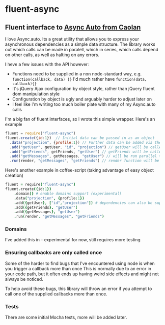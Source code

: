 fluent-async
============

## Fluent interface to [Async Auto from Caolan](https://github.com/caolan/async#auto)

I love Async.auto. Its a great utility that allows you to express your asynchronous dependencies as
a simple data structure. The library works out which calls can be made in paralell, which in series,
which calls depend on other calls, as well as halting on any errors.

I heve a few issues with the API however:

 - Functions need to be supplied in a non node-standard way, e.g. ` function(callback, data) {}`
 I'd much rather have `function(data, callback){}`
 - It's jQuery Ajax configuration by object style, rather than jQuery fluent dom manipulation style
 - Configuration by object is ugly and arguably harder to adjust later on
 - I feel like I'm writing too much boiler plate with many of my Async.auto calls

I'm a big fan of fluent interfaces, so I wrote this simple wrapper.
Here's an example

```js
fluent = require("fluent-async")
fluent.create({id:1})  // Initial data can be passed in as an object
  .data("projection", {profile:1}) // Further data can be added via the data method
  .add("getUser", getUser, "id", "projection") // getUser will be called with id, projection, callback
  .add("getFriends", getFriends, "getUser") // getFriends will be called with result of getUser and a callback
  .add("getMessages", getMessages, "getUser") // will be run parallel to above
  .run(render, "getMessages", "getFriends") // render function will be called with err, messages, friends

```

Here's another example in coffee-script (taking advantage of easy object creation)

```coffeescript
fluent = require("fluent-async")
fluent.create({id:1})
    .domain() # enable domains support (experimental)
    .data("projection", {profile:1})
    .add({getUser}, ["id","projection"]) # dependencies can also be supplied as an array
    .add({getFriends}, "getUser")
    .add({getMessages}, "getUser")
    .run(render, "getMessages", "getFriends")

```

### Domains

I've added this in - experimental for now, still requires more testing

### Ensuring callbacks are only called once

Some of the harder to find bugs that I've encountered using node is when you trigger a callback more than once
This is normally due to an error in your code path, but it often ends up having weird side effects and might
not always be noticed.

To help avoid these bugs, this library will throw an error if you attempt to call one of the supplied callbacks
more than once.

### Tests

There are some initial Mocha tests, more will be added later.
